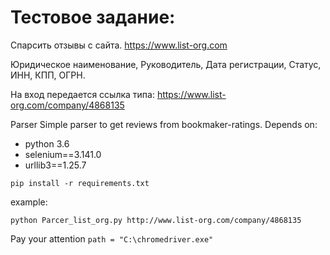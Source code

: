 # Тестовое задание:
Спарсить отзывы с сайта.
https://www.list-org.com 

Юридическое наименование, Руководитель, Дата регистрации, Статус, ИНН, КПП, ОГРН.

На вход передается ссылка типа:
https://www.list-org.com/company/4868135

Parser
Simple parser to get reviews from bookmaker-ratings.
Depends on:

- python 3.6
- selenium==3.141.0
- urllib3==1.25.7


`pip install -r requirements.txt`

example:

`python Parcer_list_org.py http://www.list-org.com/company/4868135`

Pay your attention
`path = "C:\chromedriver.exe"`
